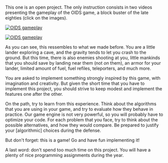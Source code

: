 This one is an open project. The only instruction consists in two
videos presenting the gameplay of the OIDS game, a block buster of the
late eighties (click on the images). 

[![OIDS gameplay](http://img.youtube.com/vi/OrtrdDaKIQY/0.jpg)](https://www.youtube.com/embed/OrtrdDaKIQY)

[![OIDS gameplay](http://img.youtube.com/vi/WxhmMGLVjQ4/0.jpg)](https://www.youtube.com/embed/WxhmMGLVjQ4)

As you can see, this ressembles to what we made before. You are a
little lander exploring a cave, and the gravity tends to let you crash
to the ground. But this time, there is also enemies shooting at you,
little mankinds that you should save by landing near them (not *on*
them), an armor for your lander, limited amount of fuel, fuel refiles,
teleporters, and much more. 

You are asked to implement something strongly inspired by this game,
with imagination and creativity. But given the short time that you
have to implement this project, you should strive to keep modest and
implement the features one after the other. 

On the path, try to learn from this experience. Think about the
algorithms that you are using in your game, and try to evaluate how
they behave in practice. Our game engine is not very powerful, so you
will probably have to optimize your code. For each problem that you
face, try to think about the possible alternatives, and how they would
compare. Be prepared to justify your [algorithmic] choices during the
defense.

But don't forget: this is a game! Go and have fun implementing it!


A last word: don't spend too much time on this project. You will have
a plenty of nice programming assignments during the year. 
